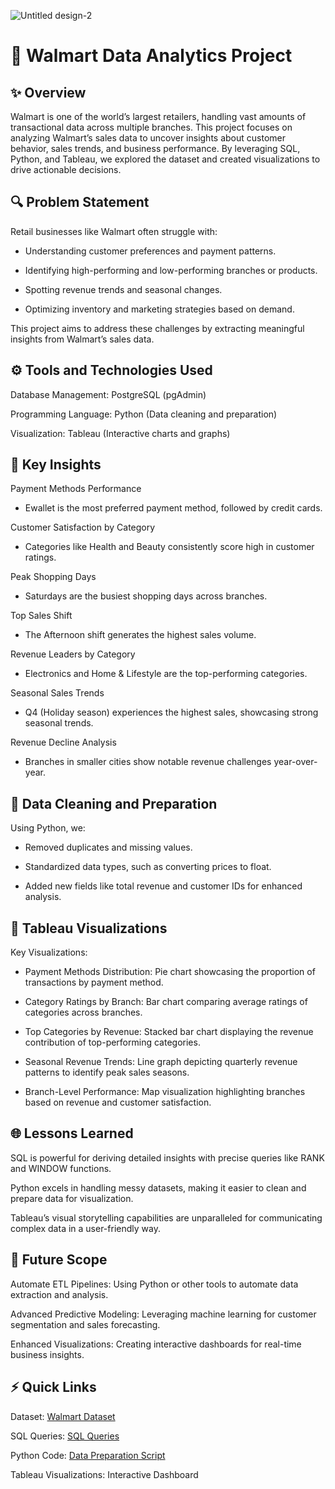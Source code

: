 ![Untitled design-2](https://github.com/user-attachments/assets/9e9112a3-81b5-470b-b779-29a0354a4458)

# 🛒 Walmart Data Analytics Project

## ✨ Overview

Walmart is one of the world’s largest retailers, handling vast amounts of transactional data across multiple branches. This project focuses on analyzing Walmart’s sales data to uncover insights about customer behavior, sales trends, and business performance. By leveraging SQL, Python, and Tableau, we explored the dataset and created visualizations to drive actionable decisions.

## 🔍 Problem Statement

Retail businesses like Walmart often struggle with:

- Understanding customer preferences and payment patterns.

- Identifying high-performing and low-performing branches or products.

- Spotting revenue trends and seasonal changes.

- Optimizing inventory and marketing strategies based on demand.

This project aims to address these challenges by extracting meaningful insights from Walmart’s sales data.

## ⚙️ Tools and Technologies Used

Database Management: PostgreSQL (pgAdmin)

Programming Language: Python (Data cleaning and preparation)

Visualization: Tableau (Interactive charts and graphs)

## 🔑 Key Insights

Payment Methods Performance

- Ewallet is the most preferred payment method, followed by credit cards.

Customer Satisfaction by Category

- Categories like Health and Beauty consistently score high in customer ratings.

Peak Shopping Days

- Saturdays are the busiest shopping days across branches.

Top Sales Shift

- The Afternoon shift generates the highest sales volume.

Revenue Leaders by Category

- Electronics and Home & Lifestyle are the top-performing categories.

Seasonal Sales Trends

- Q4 (Holiday season) experiences the highest sales, showcasing strong seasonal trends.

Revenue Decline Analysis

- Branches in smaller cities show notable revenue challenges year-over-year.

## 🔢 Data Cleaning and Preparation

Using Python, we:

- Removed duplicates and missing values.

- Standardized data types, such as converting prices to float.

- Added new fields like total revenue and customer IDs for enhanced analysis.

## 🌄 Tableau Visualizations

Key Visualizations:

- Payment Methods Distribution: Pie chart showcasing the proportion of transactions by payment method.

- Category Ratings by Branch: Bar chart comparing average ratings of categories across branches.

- Top Categories by Revenue: Stacked bar chart displaying the revenue contribution of top-performing categories.

- Seasonal Revenue Trends: Line graph depicting quarterly revenue patterns to identify peak sales seasons.

- Branch-Level Performance: Map visualization highlighting branches based on revenue and customer satisfaction.

## 🌐 Lessons Learned

SQL is powerful for deriving detailed insights with precise queries like RANK and WINDOW functions.

Python excels in handling messy datasets, making it easier to clean and prepare data for visualization.

Tableau’s visual storytelling capabilities are unparalleled for communicating complex data in a user-friendly way.

## 🚀 Future Scope

Automate ETL Pipelines: Using Python or other tools to automate data extraction and analysis.

Advanced Predictive Modeling: Leveraging machine learning for customer segmentation and sales forecasting.

Enhanced Visualizations: Creating interactive dashboards for real-time business insights.

## ⚡ Quick Links

Dataset: <a href = https://github.com/Soniaranvir/End-to-End-DataAnalytics-Project/blob/main/Walmart.csv> Walmart Dataset </a>

SQL Queries: <a href = https://github.com/Soniaranvir/End-to-End-DataAnalytics-Project/blob/main/PSQL%20Queries.sql> SQL Queries</a>

Python Code: <a href = https://github.com/Soniaranvir/End-to-End-DataAnalytics-Project/blob/main/walmart_project.ipynb> Data Preparation Script </a>

Tableau Visualizations: Interactive Dashboard

